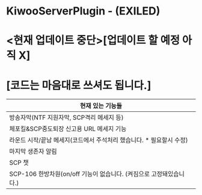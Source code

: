 # KiwooServerPlugin - (EXILED)
# <현재 업데이트 중단>[업데이트 할 예정 아직 X]
# [코드는 마음대로 쓰셔도 됩니다.]


|현재 있는 기능들|
|------|
|방송자막(NTF 지원자막, SCP격리 메세지 등)|
|체포킬&SCP중도퇴장 신고용 URL 메세지 기능|
|라운드 시작/끝남 메세지(코드에서 주석처리 했습니다. * 필요할시 수정)|
|마지막 생존자 알림|
|SCP 챗|
|SCP-106 한방차원(on/off 기능이 없습니다. (켜짐으로 고정돼있습니다.)|

